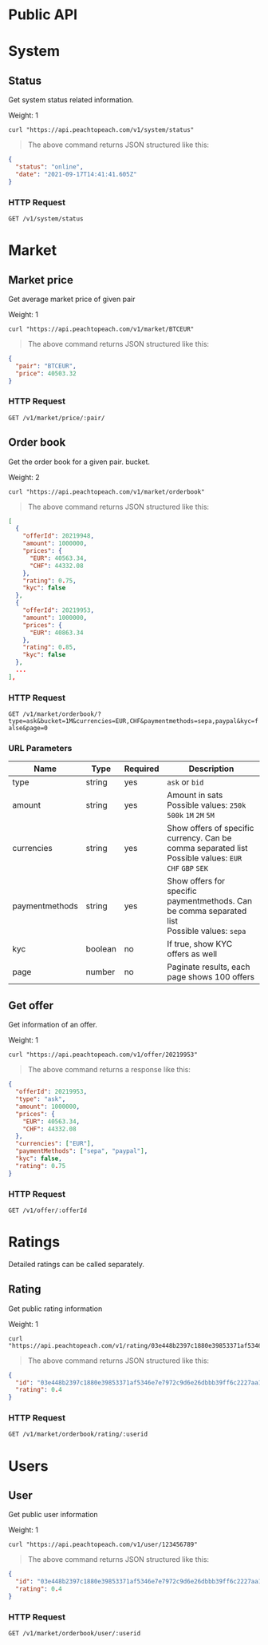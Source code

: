 # Public API

# System

## Status

Get system status related information.

Weight: 1

```shell
curl "https://api.peachtopeach.com/v1/system/status"
```

> The above command returns JSON structured like this:

```json
{
  "status": "online",
  "date": "2021-09-17T14:41:41.605Z"
}
```
### HTTP Request

`GET /v1/system/status`


# Market
## Market price

Get average market price of given pair

Weight: 1


```shell
curl "https://api.peachtopeach.com/v1/market/BTCEUR"
```

> The above command returns JSON structured like this:

```json
{
  "pair": "BTCEUR",
  "price": 40503.32
}
```

### HTTP Request

`GET /v1/market/price/:pair/`


## Order book

Get the order book for a given pair. bucket.

Weight: 2


```shell
curl "https://api.peachtopeach.com/v1/market/orderbook"
```

> The above command returns JSON structured like this:

```json
[
  {
    "offerId": 20219948,
    "amount": 1000000,
    "prices": {
      "EUR": 40563.34,
      "CHF": 44332.08
    },
    "rating": 0.75,
    "kyc": false
  },
  {
    "offerId": 20219953,
    "amount": 1000000,
    "prices": {
      "EUR": 40863.34
    },
    "rating": 0.85,
    "kyc": false
  },
  ...
],

```
### HTTP Request

`GET /v1/market/orderbook/?type=ask&bucket=1M&currencies=EUR,CHF&paymentmethods=sepa,paypal&kyc=false&page=0`


### URL Parameters

Name | Type | Required | Description
--------- | ----------- | ----------- | -----------
type | string | yes | `ask` or `bid`
amount | string | yes | Amount in sats <br/> Possible values: `250k` `500k` `1M` `2M` `5M`
currencies | string | yes | Show offers of specific currency. Can be comma separated list <br />Possible values: `EUR` `CHF` `GBP` `SEK`
paymentmethods | string | yes | Show offers for specific paymentmethods. Can be comma separated list <br />Possible values: `sepa`
kyc | boolean | no | If true, show KYC offers as well
page | number | no | Paginate results, each page shows 100 offers




## Get offer

Get information of an offer.

Weight: 1


```shell
curl "https://api.peachtopeach.com/v1/offer/20219953"
```

> The above command returns a response like this:

```json
{
  "offerId": 20219953,
  "type": "ask",
  "amount": 1000000,
  "prices": {
    "EUR": 40563.34,
    "CHF": 44332.08
  },
  "currencies": ["EUR"],
  "paymentMethods": ["sepa", "paypal"],
  "kyc": false,
  "rating": 0.75
}
```

### HTTP Request

`GET /v1/offer/:offerId`

# Ratings

Detailed ratings can be called separately.
## Rating

Get public rating information

Weight: 1


```shell
curl "https://api.peachtopeach.com/v1/rating/03e448b2397c1880e39853371af5346e7e7972c9d6e26dbbb39ff6c2227aa19c80"
```

> The above command returns JSON structured like this:

```json
{
  "id": "03e448b2397c1880e39853371af5346e7e7972c9d6e26dbbb39ff6c2227aa19c80",
  "rating": 0.4
}
```

### HTTP Request

`GET /v1/market/orderbook/rating/:userid`


# Users

## User

Get public user information

Weight: 1


```shell
curl "https://api.peachtopeach.com/v1/user/123456789"
```

> The above command returns JSON structured like this:

```json
{
  "id": "03e448b2397c1880e39853371af5346e7e7972c9d6e26dbbb39ff6c2227aa19c80",
  "rating": 0.4
}
```

### HTTP Request
`GET /v1/market/orderbook/user/:userid`

